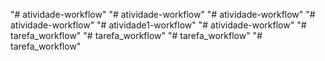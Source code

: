 "# atividade-workflow" 
"# atividade-workflow" 
"# atividade-workflow" 
"# atividade-workflow" 
"# atividade1-workflow" 
"# atividade-workflow" 
"# tarefa_workflow" 
"# tarefa_workflow" 
"# tarefa_workflow" 
"# tarefa_workflow" 
